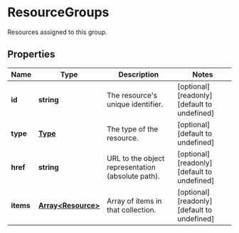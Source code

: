 # ResourceGroups

Resources assigned to this group.
## Properties
| Name | Type | Description | Notes |
| ------------ | ------------- | ------------- | ------------- |
| **id** | **string** | The resource\'s unique identifier. | [optional] [readonly] [default to undefined] |
| **type** | [**Type**](Type.md) | The type of the resource. | [optional] [default to undefined] |
| **href** | **string** | URL to the object representation (absolute path). | [optional] [readonly] [default to undefined] |
| **items** | [**Array&lt;Resource&gt;**](Resource.md) | Array of items in that collection. | [optional] [readonly] [default to undefined] |



